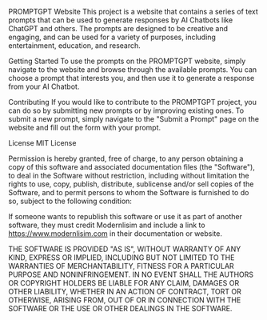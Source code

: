 PROMPTGPT Website
This project is a website that contains a series of text prompts that can be used to generate responses by AI Chatbots like ChatGPT and others. The prompts are designed to be creative and engaging, and can be used for a variety of purposes, including entertainment, education, and research.

Getting Started
To use the prompts on the PROMPTGPT website, simply navigate to the website and browse through the available prompts. You can choose a prompt that interests you, and then use it to generate a response from your AI Chatbot.

Contributing
If you would like to contribute to the PROMPTGPT project, you can do so by submitting new prompts or by improving existing ones. To submit a new prompt, simply navigate to the "Submit a Prompt" page on the website and fill out the form with your prompt.

License
MIT License

Permission is hereby granted, free of charge, to any person obtaining a copy of this software and associated documentation files (the "Software"), to deal in the Software without restriction, including without limitation the rights to use, copy, publish, distribute, sublicense and/or sell copies of the Software, and to permit persons to whom the Software is furnished to do so, subject to the following condition:

If someone wants to republish this software or use it as part of another software, they must credit Modernlisim and include a link to https://www.modernlisim.com in their documentation or website.

THE SOFTWARE IS PROVIDED "AS IS", WITHOUT WARRANTY OF ANY KIND, EXPRESS OR IMPLIED, INCLUDING BUT NOT LIMITED TO THE WARRANTIES OF MERCHANTABILITY, FITNESS FOR A PARTICULAR PURPOSE AND NONINFRINGEMENT. IN NO EVENT SHALL THE AUTHORS OR COPYRIGHT HOLDERS BE LIABLE FOR ANY CLAIM, DAMAGES OR OTHER LIABILITY, WHETHER IN AN ACTION OF CONTRACT, TORT OR OTHERWISE, ARISING FROM, OUT OF OR IN CONNECTION WITH THE SOFTWARE OR THE USE OR OTHER DEALINGS IN THE SOFTWARE.